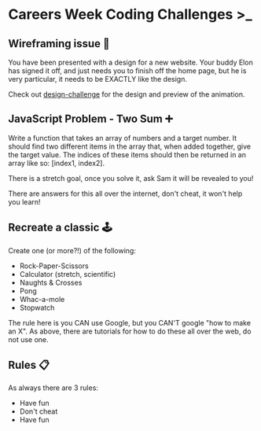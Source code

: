 # Careers Week Coding Challenges >\_

## Wireframing issue 🚀

You have been presented with a design for a new website. Your buddy Elon has signed it off, and just needs you to finish off the home page, but he is very particular, it needs to be EXACTLY like the design.

Check out [design-challenge](/design-challenge/) for the design and preview of the animation.

## JavaScript Problem - Two Sum ➕

Write a function that takes an array of numbers and a target number. It should find two different items in the array that, when added together, give the target value. The indices of these items should then be returned in an array like so: [index1, index2].

There is a stretch goal, once you solve it, ask Sam it will be revealed to you!

There are answers for this all over the internet, don't cheat, it won't help you learn!

## Recreate a classic 🕹️

Create one (or more?!) of the following:

- Rock-Paper-Scissors
- Calculator (stretch, scientific)
- Naughts & Crosses
- Pong
- Whac-a-mole
- Stopwatch

The rule here is you CAN use Google, but you CAN'T google "how to make an X". As above, there are tutorials for how to do these all over the web, do not use one.

## Rules 📋

As always there are 3 rules:

- Have fun
- Don't cheat
- Have fun
